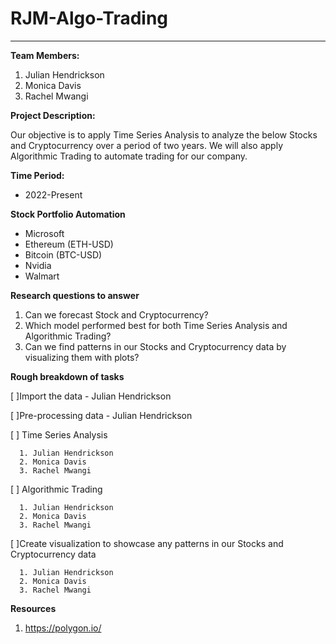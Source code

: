 # RJM-Algo-Trading
---


**Team Members:**
1. Julian Hendrickson
2. Monica Davis
3. Rachel Mwangi


**Project Description:**


Our objective is to apply Time Series Analysis to analyze the below Stocks and Cryptocurrency over a period of two years. 
We will also apply Algorithmic Trading to automate trading for our company.

**Time Period:**
 * 2022-Present 
 

**Stock Portfolio Automation**
 - Microsoft
 - Ethereum (ETH-USD)
 - Bitcoin (BTC-USD)
 - Nvidia
 - Walmart 
 
 
 **Research questions to answer**
 1. Can we forecast Stock and Cryptocurrency?
 2. Which model performed best for both Time Series Analysis and Algorithmic Trading?
 3. Can we find patterns in our Stocks and Cryptocurrency data by visualizing them with plots?



 **Rough breakdown of tasks**
 
  [ ]Import the data - Julian Hendrickson
  
  [ ]Pre-processing data - Julian Hendrickson
  
  [ ] Time Series Analysis
  
      1. Julian Hendrickson
      2. Monica Davis
      3. Rachel Mwangi

  [ ] Algorithmic Trading
  
      1. Julian Hendrickson
      2. Monica Davis
      3. Rachel Mwangi

  [ ]Create visualization to showcase any patterns in our Stocks and Cryptocurrency data
  
      1. Julian Hendrickson
      2. Monica Davis
      3. Rachel Mwangi

      
 **Resources**
 1. https://polygon.io/

